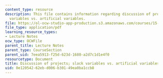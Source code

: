 ```yaml
---
content_type: resource
description: This file contains information regarding discussion of projects; slack
  variables vs. artificial variables.
file: https://ol-ocw-studio-app-production.s3.amazonaws.com/courses/15-053-optimization-methods-in-management-science-spring-2013/0e12054262ebd006b30149ea0ba1ccb8_MIT15_053S13_lec9.pdf
file_type: application/pdf
learning_resource_types:
- Lecture Notes
ocw_type: OCWFile
parent_title: Lecture Notes
parent_type: CourseSection
parent_uid: 7eea5913-f25d-623d-1680-a2d7c1d1e4f0
resourcetype: Document
title: Discussion of projects; slack variables vs. artificial variables
uid: 0e120542-62eb-d006-b301-49ea0ba1ccb8
---
```

